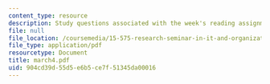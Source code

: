```yaml
---
content_type: resource
description: Study questions associated with the week's reading assignment.
file: null
file_location: /coursemedia/15-575-research-seminar-in-it-and-organizations-economic-perspectives-spring-2004/904cd39d55d5e6b5ce7f51345da00016_march4.pdf
file_type: application/pdf
resourcetype: Document
title: march4.pdf
uid: 904cd39d-55d5-e6b5-ce7f-51345da00016
---
```

